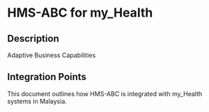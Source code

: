 # HMS-ABC for my_Health

## Description

Adaptive Business Capabilities

## Integration Points

This document outlines how HMS-ABC is integrated with my_Health systems in Malaysia.
